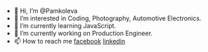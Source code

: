 - 👋 Hi, I’m @Pamkoleva
- 👀 I’m interested in Coding, Photography, Automotive Electronics.
- 🌱 I’m currently learning JavaScript.
- 🔭 I’m currently working on Production Engineer.
- 📫 How to reach me <a href=https://www.facebook.com/Pamela.Koleva/>facebook</a>  <a href=https://www.linkedin.com/in/pamela-koleva-9a70b8230/>linkedin</a>

<!---
Pamkoleva/Pamkoleva is a ✨ special ✨ repository because its `README.md` (this file) appears on your GitHub profile.
You can click the Preview link to take a look at your changes.
--->
